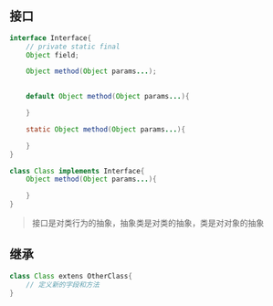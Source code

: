 ## 接口
```java
interface Interface{
    // private static final
    Object field;

    Object method(Object params...);

    
    default Object method(Object params...){

    }

    static Object method(Object params...){

    }
}
```

```java
class Class implements Interface{
    Object method(Object params...){

    }
}
```
> 接口是对类行为的抽象，抽象类是对类的抽象，类是对对象的抽象

## 继承
```java
class Class extens OtherClass{
    // 定义新的字段和方法
}
```